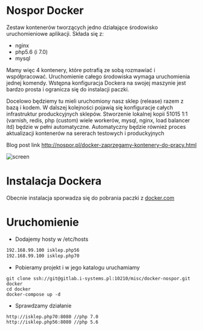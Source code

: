Nospor Docker
=============

Zestaw kontenerów tworzących jedno działające środowisko uruchomieniowe aplikacji. 
Składa się z:
- nginx
- php5.6 (i 7.0)
- mysql

Mamy więc 4 kontenery, które potrafią ze sobą rozmawiać i współpracować. 
Uruchomienie całego środowiska wymaga uruchomienia jednej komendy. Wstępna
konfiguracja Dockera na swojej maszynie jest bardzo prosta i ogranicza się do
instalacji paczki.

Docelowo będziemy tu mieli uruchomiony nasz sklep (release) razem z bazą i kodem.
W dalszej kolejności pojawią się konfiguracje całych infrastruktur produckcyjnych
sklepów. Stworzenie lokalnej kopii 51015 1:1 (varnish, redis, php (custom) wiele 
workerów, mysql, nginx, load balancer itd) będzie w pełni automatyczne. 
Automatyczny będzie również
proces aktualizacji kontenerów na sererach testowych i produckyjnych

Blog post link http://nospor.pl/docker-zaprzegamy-kontenery-do-pracy.html

![screen](http://q.i-systems.pl/file/83f832ae.png)

Instalacja Dockera
==================

Obecnie instalacja sporwadza się do pobrania paczki z [docker.com](https://www.docker.com/products/docker-toolbox)

Uruchomienie
============

- Dodajemy hosty w /etc/hosts

```bash
192.168.99.100 isklep.php56
192.168.99.100 isklep.php70
```
- Pobieramy projekt i w jego katalogu uruchamiamy
 
```
git clone ssh://git@gitlab.i-systems.pl:10210/misc/docker-nospor.git docker
cd docker
docker-compose up -d
```

- Sprawdzamy działanie

```
http://isklep.php70:8080 //php 7.0
http://isklep.php56:8080 //php 5.6
```